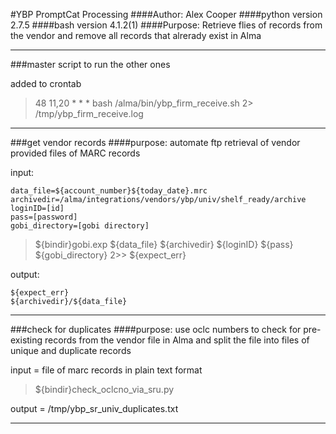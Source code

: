 #YBP PromptCat Processing
####Author: Alex Cooper
####python version 2.7.5
####bash version 4.1.2(1)
####Purpose: Retrieve flies of records from the vendor and remove all records that alrerady exist in Alma

----------------------------------

###master script to run the other ones

added to crontab

>48 11,20 * * * bash /alma/bin/ybp_firm_receive.sh 2> /tmp/ybp_firm_receive.log

-----------------------------------

###get vendor records
####purpose: automate ftp retrieval of vendor provided files of MARC records

input:

```
data_file=${account_number}${today_date}.mrc
archivedir=/alma/integrations/vendors/ybp/univ/shelf_ready/archive
loginID=[id]
pass=[password]
gobi_directory=[gobi directory]
```

>${bindir}gobi.exp ${data_file} ${archivedir} ${loginID} ${pass} ${gobi_directory} 2>> ${expect_err}

output:

```
${expect_err}
${archivedir}/${data_file}
```

-------------------------------------

###check for duplicates
####purpose: use oclc numbers to check for pre-existing records from the vendor file in Alma and split the file into files of unique and duplicate records

input = file of marc records in plain text format

>${bindir}check_oclcno_via_sru.py

output = /tmp/ybp_sr_univ_duplicates.txt

----------------------------------------
